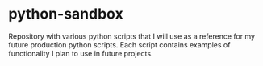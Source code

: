# python-sandbox
Repository with various python scripts that I will use as a reference for my future production python scripts. Each script contains examples of functionality I plan to use in future projects.
